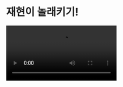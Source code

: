 # 재현이 놀래키기!
<html><head><meta name="viewport" content="width=device-width"></head><body><video controls="" autoplay="" name="media"><source src="https://pnrtscr.com/resources/video/scare.mp4" type="video/mp4"></video></body></html>
